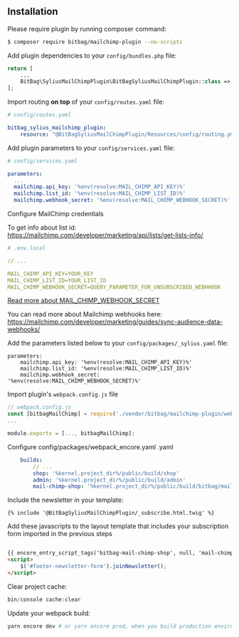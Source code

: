 
## Installation

Please require plugin by running composer command:

```bash
$ composer require bitbag/mailchimp-plugin --no-scripts
```

Add plugin dependencies to your `config/bundles.php` file:
```php
return [
    ...
    BitBag\SyliusMailChimpPlugin\BitBagSyliusMailChimpPlugin::class => ['all' => true],
];
```

Import routing **on top** of your `config/routes.yaml` file:
```yaml
# config/routes.yaml

bitbag_sylius_mailchimp_plugin:
    resource: "@BitBagSyliusMailChimpPlugin/Resources/config/routing.yml"
```

Add plugin parameters to your `config/services.yaml` file:
```yaml
# config/services.yaml

parameters:
  ...
  mailchimp.api_key: '%env(resolve:MAIL_CHIMP_API_KEY)%'
  mailchimp.list_id: '%env(resolve:MAIL_CHIMP_LIST_ID)%'
  mailchimp.webhook_secret: '%env(resolve:MAIL_CHIMP_WEBHOOK_SECRET)%'
```

Configure MailChimp credentials

To get info about list id:
https://mailchimp.com/developer/marketing/api/lists/get-lists-info/


```yaml
# .env.local

// ...

MAIL_CHIMP_API_KEY=YOUR_KEY
MAIL_CHIMP_LIST_ID=YOUR_LIST_ID
MAIL_CHIMP_WEBHOOK_SECRET=QUERY_PARAMETER_FOR_UNSUBSCRIBED_WEBHHOOK
```

[Read more about MAIL_CHIMP_WEBHOOK_SECRET](mailchimp_webhook.md)

You can read more about Mailchimp webhooks here: https://mailchimp.com/developer/marketing/guides/sync-audience-data-webhooks/

Add the parameters listed below to your `config/packages/_sylius.yaml` file:

```
parameters:
    mailchimp.api_key: '%env(resolve:MAIL_CHIMP_API_KEY)%'
    mailchimp.list_id: '%env(resolve:MAIL_CHIMP_LIST_ID)%'
    mailchimp.webhook_secret: '%env(resolve:MAIL_CHIMP_WEBHOOK_SECRET)%'
```

Import plugin's `webpack.config.js` file

```js
// webpack.config.js
const [bitbagMailChimp] = require('./vendor/bitbag/mailchimp-plugin/webpack.config.js');
...

module.exports = [..., bitbagMailChimp];
```

Configure config/packages/webpack_encore.yaml
.yaml
```yaml
    builds:
        // ...
        shop: '%kernel.project_dir%/public/build/shop'
        admin: '%kernel.project_dir%/public/build/admin'
        mail-chimp-shop: '%kernel.project_dir%/public/build/bitbag/mail-chimp/shop'
```

Include the newsletter in your template:
```twig
{% include '@BitBagSyliusMailChimpPlugin/_subscribe.html.twig' %}
```

Add these javascripts to the layout template that includes your subscription form imported in the previous steps
```html

{{ encore_entry_script_tags('bitbag-mail-chimp-shop', null, 'mail-chimp-shop') }}
<script>
    $('#footer-newsletter-form').joinNewsletter();
</script>
```

Clear project cache:
```php
bin/console cache:clear
```

Update your webpack build:

```bash
yarn encore dev # or yarn encore prod, when you build production environment
```
